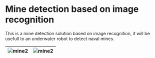 # Mine detection based on image recognition 

This is a mine detection solution based on image recognition, it will be usefull to an underwater robot to detect naval mines.

| ![mine2](https://raw.githubusercontent.com/minetrackerorg/mine_detection/main/images-videos/Screenshot%202023-03-26%20111940.png) | ![mine2](https://raw.githubusercontent.com/minetrackerorg/mine_detection/main/images-videos/Screenshot%202023-03-26%20111040.png) |
| ---- | ---- | 
